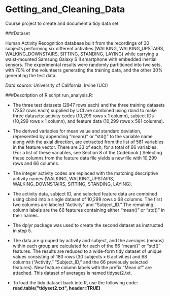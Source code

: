 # Getting_and_Cleaning_Data
Course project to create and document a tidy data set

###Dataset

Human Activity Recognition database built from the recordings of 30 subjects performing six different activities (WALKING, WALKING_UPSTAIRS, WALKING_DOWNSTAIRS, SITTING, STANDING, LAYING) while carrying a waist-mounted Samsung Galaxy S II smartphone with embedded inertial sensors. The experimental results were randomly partitioned into two sets, with 70% of the volunteers generating the training data, and the other 30% generating the test data.

*Data source:* University of California, Irvine (UCI)

###Description of R script run_analysis.R:

* The three test datasets (2947 rows each) and the three training datasets (7352 rows each) supplied by UCI are combined using rbind to make three datasets: activity codes (10,299 rows x 1 column), subject IDs (10,299 rows x 1 column), and feature data (10,299 rows x 561 columns).

* The derived variables for mean value and standard deviation, represented by appending “mean()” or “std()” to the variable name along with the axial direction, are extracted from the list of 561 variables in the feature vector. There are 33 of each, for a total of 66 variables. (For a list of these variables, see Section 8 of the Codebook.) Selecting these columns from the feature data file yields a new file with 10,299 rows and 66 columns.

* The integer activity codes are replaced with the matching descriptive activity names (WALKING, WALKING_UPSTAIRS, WALKING_DOWNSTAIRS, SITTING, STANDING, LAYING).

* The activity data, subject ID, and selected feature data are combined using cbind into a single dataset of 10,299 rows x 68 columns. The first two columns are labeled “Activity” and “Subject_ID.” The remaining column labels are the 66 features containing either “mean()” or “std()” in their names.

* The dplyr package was used to create the second dataset as instructed in step 5.

* The data are grouped by activity and subject, and the averages (means) within each group are calculated for each of the 66 “mean()” or “std()” features. The results are reduced to a wide-form tidy dataset of unique values consisting of 180 rows (30 subjects x 6 activities) and 68 columns (“Activity,” “Subject_ID,” and the 66 previously selected features). New feature column labels with the prefix “Mean of” are attached. This dataset of averages is named tidyset2.txt.

* To load the tidy dataset back into R, use the following code:  **read.table("tidyset2.txt", header=TRUE)**

